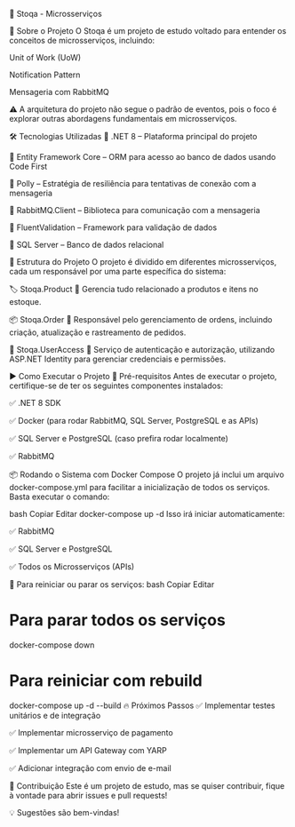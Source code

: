 🚀 Stoqa - Microsserviços


📌 Sobre o Projeto
O Stoqa é um projeto de estudo voltado para entender os conceitos de microsserviços, incluindo:

Unit of Work (UoW)

Notification Pattern

Mensageria com RabbitMQ

⚠️ A arquitetura do projeto não segue o padrão de eventos, pois o foco é explorar outras abordagens fundamentais em microsserviços.

🛠️ Tecnologias Utilizadas
🔹 .NET 8 – Plataforma principal do projeto

🔹 Entity Framework Core – ORM para acesso ao banco de dados usando Code First

🔹 Polly – Estratégia de resiliência para tentativas de conexão com a mensageria

🔹 RabbitMQ.Client – Biblioteca para comunicação com a mensageria

🔹 FluentValidation – Framework para validação de dados

🔹 SQL Server – Banco de dados relacional

📂 Estrutura do Projeto
O projeto é dividido em diferentes microsserviços, cada um responsável por uma parte específica do sistema:

🏷️ Stoqa.Product
📌 Gerencia tudo relacionado a produtos e itens no estoque.

📦 Stoqa.Order
📌 Responsável pelo gerenciamento de ordens, incluindo criação, atualização e rastreamento de pedidos.

🔐 Stoqa.UserAccess
📌 Serviço de autenticação e autorização, utilizando ASP.NET Identity para gerenciar credenciais e permissões.

▶️ Como Executar o Projeto
🔧 Pré-requisitos
Antes de executar o projeto, certifique-se de ter os seguintes componentes instalados:

✅ .NET 8 SDK

✅ Docker (para rodar RabbitMQ, SQL Server, PostgreSQL e as APIs)

✅ SQL Server e PostgreSQL (caso prefira rodar localmente)

✅ RabbitMQ

📦 Rodando o Sistema com Docker Compose
O projeto já inclui um arquivo docker-compose.yml para facilitar a inicialização de todos os serviços. Basta executar o comando:

bash
Copiar
Editar
docker-compose up -d
Isso irá iniciar automaticamente:

✅ RabbitMQ

✅ SQL Server e PostgreSQL

✅ Todos os Microsserviços (APIs)

🔁 Para reiniciar ou parar os serviços:
bash
Copiar
Editar
# Para parar todos os serviços
docker-compose down

# Para reiniciar com rebuild
docker-compose up -d --build
🔥 Próximos Passos
✅ Implementar testes unitários e de integração

✅ Implementar microsserviço de pagamento

✅ Implementar um API Gateway com YARP

✅ Adicionar integração com envio de e-mail

🤝 Contribuição
Este é um projeto de estudo, mas se quiser contribuir, fique à vontade para abrir issues e pull requests!

💡 Sugestões são bem-vindas!
